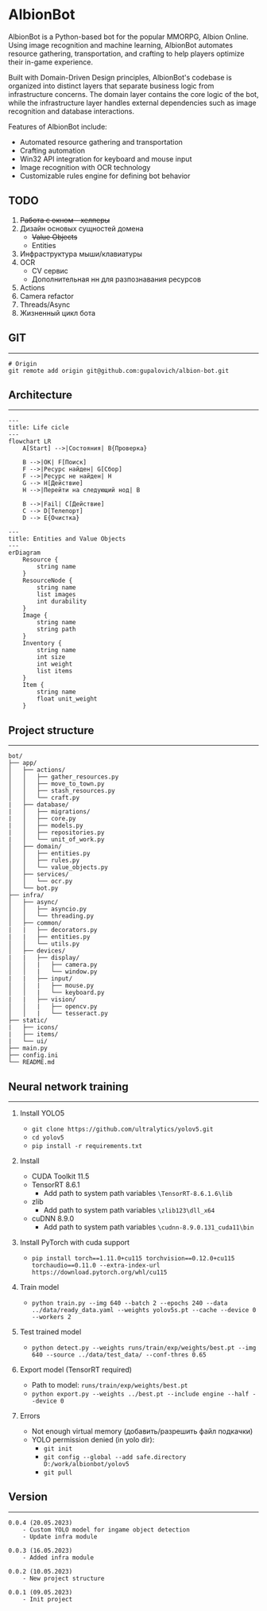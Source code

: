 # AlbionBot

AlbionBot is a Python-based bot for the popular MMORPG, Albion Online. Using image recognition and machine learning, AlbionBot automates resource gathering, transportation, and crafting to help players optimize their in-game experience.

Built with Domain-Driven Design principles, AlbionBot's codebase is organized into distinct layers that separate business logic from infrastructure concerns. The domain layer contains the core logic of the bot, while the infrastructure layer handles external dependencies such as image recognition and database interactions.

Features of AlbionBot include:

- Automated resource gathering and transportation
- Crafting automation
- Win32 API integration for keyboard and mouse input
- Image recognition with OCR technology
- Customizable rules engine for defining bot behavior

## TODO

1. ~~Работа с окном - хелперы~~
1. Дизайн основых сущностей домена
    - ~~Value Objects~~
    - Entities
2. Инфраструктура мыши/клавиатуры
2. OCR
    - CV сервис
    - Дополнительная нн для разпознавания ресурсов
3. Actions
6. Camera refactor
4. Threads/Async
5. Жизненный цикл бота


## GIT
---

    # Origin
    git remote add origin git@github.com:gupalovich/albion-bot.git

## Architecture
---

```mermaid
---
title: Life cicle
---
flowchart LR
    A[Start] -->|Состояния| B{Проверка}

    B -->|OK| F[Поиск]
    F -->|Ресурс найден| G[Сбор]
    F -->|Ресурс не найден| H
    G --> H[Действие]
    H -->|Перейти на следующий нод| B

    B -->|Fail| C[Действие]
    C --> D[Телепорт]
    D --> E{Очистка}
```

```mermaid
---
title: Entities and Value Objects
---
erDiagram
    Resource {
        string name
    }
    ResourceNode {
        string name
        list images
        int durability
    }
    Image {
        string name
        string path
    }
    Inventory {
        string name
        int size
        int weight
        list items
    }
    Item {
        string name
        float unit_weight
    }
```


## Project structure
---

    bot/
    ├── app/
    │   ├── actions/
    │   │   ├── gather_resources.py
    │   │   ├── move_to_town.py
    │   │   ├── stash_resources.py
    │   │   └── craft.py
    |   ├── database/
    |   │   ├── migrations/
    |   │   ├── core.py
    |   │   ├── models.py
    |   │   ├── repositories.py
    |   │   └── unit_of_work.py
    │   ├── domain/
    │   │   ├── entities.py
    │   │   ├── rules.py
    │   │   └── value_objects.py
    │   ├── services/
    │   │   └── ocr.py
    │   └── bot.py
    ├── infra/
    │   ├── async/
    │   │   ├── asyncio.py
    │   │   └── threading.py
    │   ├── common/
    |   |   ├── decorators.py
    |   |   ├── entities.py
    │   │   └── utils.py
    │   ├── devices/
    |   |   ├── display/
    │   │   |   ├── camera.py
    │   │   |   └── window.py
    |   |   ├── input/
    │   │   |   ├── mouse.py
    │   │   |   └── keyboard.py
    |   |   ├── vision/
    │   │   |   ├── opencv.py
    │   │   |   └── tesseract.py
    ├── static/
    |   ├── icons/
    |   ├── items/
    |   └── ui/
    ├── main.py
    ├── config.ini
    └── README.md

## Neural network training
---

1. Install YOLO5
    - `git clone https://github.com/ultralytics/yolov5.git`
    - `cd yolov5`
    - `pip install -r requirements.txt`

2. Install
    - CUDA Toolkit 11.5
    - TensorRT 8.6.1
        - Add path to system path variables `\TensorRT-8.6.1.6\lib`
    - zlib
        - Add path to system path variables `\zlib123\dll_x64`
    - cuDNN 8.9.0
        - Add path to system path variables `\cudnn-8.9.0.131_cuda11\bin`


3. Install PyTorch with cuda support
    - `pip install torch==1.11.0+cu115 torchvision==0.12.0+cu115 torchaudio==0.11.0 --extra-index-url https://download.pytorch.org/whl/cu115`

4. Train model
    - `python train.py --img 640 --batch 2 --epochs 240 --data ../data/ready_data.yaml --weights yolov5s.pt --cache --device 0 --workers 2`

5. Test trained model
    - `python detect.py --weights runs/train/exp/weights/best.pt --img 640 --source ../data/test_data/ --conf-thres 0.65`

6. Export model (TensorRT required)
    - Path to model: `runs/train/exp/weights/best.pt`
    - `python export.py --weights ../best.pt --include engine --half --device 0`

7. Errors
    - Not enough virtual memory (добавить/разрешить файл подкачки)
    - YOLO permission denied (in yolo dir):
        - `git init`
        - `git config --global --add safe.directory D:/work/albionbot/yolov5`
        - `git pull`


## Version
---

    0.0.4 (20.05.2023)
        - Custom YOLO model for ingame object detection 
        - Update infra module

    0.0.3 (16.05.2023)
        - Added infra module

    0.0.2 (10.05.2023)
        - New project structure

    0.0.1 (09.05.2023)
        - Init project
